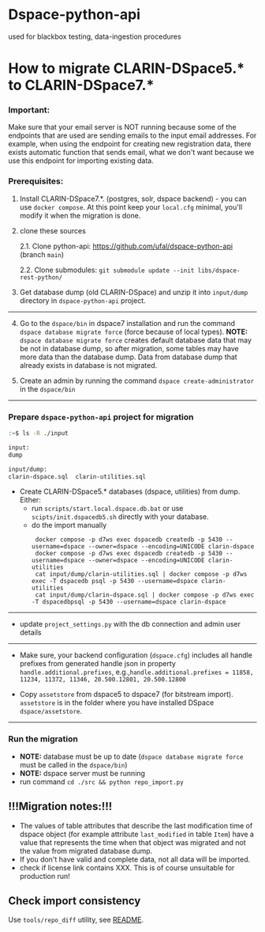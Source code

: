 # Dspace-python-api
used for blackbox testing, data-ingestion procedures

# How to migrate CLARIN-DSpace5.* to CLARIN-DSpace7.*

### Important:
Make sure that your email server is NOT running because some of the endpoints that are used
are sending emails to the input email addresses. 
For example, when using the endpoint for creating new registration data, 
there exists automatic function that sends email, what we don't want
because we use this endpoint for importing existing data.

### Prerequisites:
1. Install CLARIN-DSpace7.*. (postgres, solr, dspace backend) - you can use `docker compose`. At this point keep your `local.cfg` minimal, you'll modify it when the migration is done.

2. clone these sources

    2.1. Clone python-api: https://github.com/ufal/dspace-python-api (branch `main`)

    2.2. Clone submodules:
`git submodule update --init libs/dspace-rest-python/`

3. Get database dump (old CLARIN-DSpace) and unzip it into `input/dump` directory in `dspace-python-api` project.


***
4. Go to the `dspace/bin` in dspace7 installation and run the command `dspace database migrate force` (force because of local types).
**NOTE:** `dspace database migrate force` creates default database data that may be not in database dump, so after migration, some tables may have more data than the database dump. Data from database dump that already exists in database is not migrated.

5. Create an admin by running the command `dspace create-administrator` in the `dspace/bin`

***
### Prepare `dspace-python-api` project for migration


```sh
:~$ ls -R ./input

input:
dump

input/dump:
clarin-dspace.sql  clarin-utilities.sql

```
- Create CLARIN-DSpace5.* databases (dspace, utilities) from dump. Either:
  - run `scripts/start.local.dspace.db.bat` or use `scipts/init.dspacedb5.sh` directly with your database. 
  - do the import manually
     ```
      docker compose -p d7ws exec dspacedb createdb -p 5430 --username=dspace --owner=dspace --encoding=UNICODE clarin-dspace
      docker compose -p d7ws exec dspacedb createdb -p 5430 --username=dspace --owner=dspace --encoding=UNICODE clarin-utilities
      cat input/dump/clarin-utilities.sql | docker compose -p d7ws exec -T dspacedb psql -p 5430 --username=dspace clarin-utilities
      cat input/dump/clarin-dspace.sql | docker compose -p d7ws exec -T dspacedbpsql -p 5430 --username=dspace clarin-dspace
      ```

***
- update `project_settings.py` with the db connection and admin user details

***
- Make sure, your backend configuration (`dspace.cfg`) includes all handle prefixes from generated handle json in property `handle.additional.prefixes`, 
e.g.,`handle.additional.prefixes = 11858, 11234, 11372, 11346, 20.500.12801, 20.500.12800`

- Copy `assetstore` from dspace5 to dspace7 (for bitstream import). `assetstore` is in the folder where you have installed DSpace `dspace/assetstore`.

***
### Run the migration
- **NOTE:** database must be up to date (`dspace database migrate force` must be called in the `dspace/bin`)
- **NOTE:** dspace server must be running
- run command `cd ./src && python repo_import.py`

## !!!Migration notes:!!!
- The values of table attributes that describe the last modification time of dspace object (for example attribute `last_modified` in table `Item`) have a value that represents the time when that object was migrated and not the value from migrated database dump.
- If you don't have valid and complete data, not all data will be imported.
- check if license link contains XXX. This is of course unsuitable for production run!

## Check import consistency

Use `tools/repo_diff` utility, see [README](tools/repo_diff/README.md).
